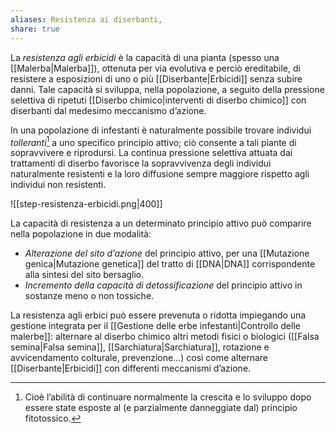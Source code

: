 ```yaml
---
aliases: Resistenza ai diserbanti,
share: true
---
```

La *resistenza agli erbicidi* è la capacità di una pianta (spesso una [[Malerba|Malerba]]), ottenuta per via evolutiva e perciò ereditabile, di resistere a esposizioni di uno o più [[Diserbante|Erbicidi]] senza subire danni.
Tale capacità si sviluppa, nella popolazione, a seguito della pressione selettiva di ripetuti [[Diserbo chimico|interventi di diserbo chimico]] con diserbanti dal medesimo meccanismo d’azione.

In una popolazione di infestanti è naturalmente possibile trovare individui *tolleranti*[^1] a uno specifico principio attivo; ciò consente a tali piante di sopravvivere e riprodursi.
La continua pressione selettiva attuata dai trattamenti di diserbo favorisce la sopravvivenza degli individui naturalmente resistenti e la loro diffusione sempre maggiore rispetto agli individui non resistenti.

[^1]: Cioè l’abilità di continuare normalmente la crescita e lo sviluppo dopo essere state esposte al (e parzialmente danneggiate dal) principio fitotossico.

![[step-resistenza-erbicidi.png|400]]

La capacità di resistenza a un determinato principio attivo può comparire nella popolazione in due modalità:
- *Alterazione del sito d’azione* del principio attivo, per una [[Mutazione genica|Mutazione genetica]] del tratto di [[DNA|DNA]] corrispondente alla sintesi del sito bersaglio.
- *Incremento della capacità di detossificazione* del principio attivo in sostanze meno o non tossiche.

La resistenza agli erbici può essere prevenuta o ridotta impiegando una gestione integrata per il [[Gestione delle erbe infestanti|Controllo delle malerbe]]: alternare al diserbo chimico altri metodi fisici o biologici ([[Falsa semina|Falsa semina]], [[Sarchiatura|Sarchiatura]], rotazione e avvicendamento colturale, prevenzione…) così come alternare [[Diserbante|Erbicidi]] con differenti meccanismi d’azione.

